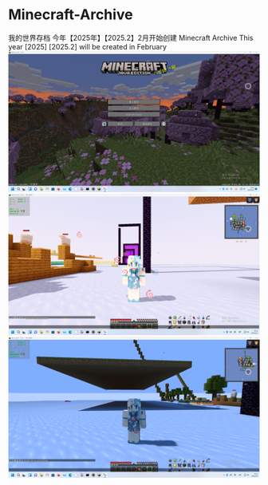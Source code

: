 # Minecraft-Archive
我的世界存档 今年【2025年】【2025.2】2月开始创建
Minecraft Archive This year [2025] [2025.2] will be created in February
![image](https://github.com/dsgg136/Minecraft-Archive/blob/main/mincraft%20virsion%201.20.1%20fabric.png)
![image](https://github.com/dsgg136/Minecraft-Archive/blob/main/%E5%B1%8F%E5%B9%95%E6%88%AA%E5%9B%BE%202025-05-04%20102455.png)
![image](https://github.com/dsgg136/Minecraft-Archive/blob/main/%E5%B1%8F%E5%B9%95%E6%88%AA%E5%9B%BE%202025-05-04%20102539.png)
